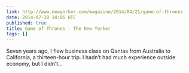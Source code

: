 ```yaml
---
link: http://www.newyorker.com/magazine/2014/04/21/game-of-thrones
date: 2014-07-30 14:06 UTC
published: true
title: Game of Thrones - The New Yorker
tags: []
---
```


Seven years ago, I flew business class on Qantas from Australia to California, a thirteen-hour trip. I hadn’t had much experience outside economy, but I didn’t…
